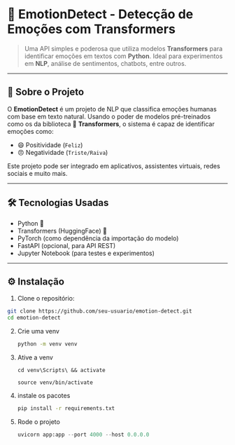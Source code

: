 
  # 🧠 EmotionDetect - Detecção de Emoções com Transformers


> Uma API simples e poderosa que utiliza modelos **Transformers** para identificar emoções em textos com **Python**. Ideal para experimentos em **NLP**, análise de sentimentos, chatbots, entre outros.

---

## 🚀 Sobre o Projeto

O **EmotionDetect** é um projeto de NLP que classifica emoções humanas com base em texto natural. Usando o poder de modelos pré-treinados como os da biblioteca 🤗 **Transformers**, o sistema é capaz de identificar emoções como:

- 😄 Positividade (`Feliz`)
- 😠 Negatividade (`Triste/Raiva`)

Este projeto pode ser integrado em aplicativos, assistentes virtuais, redes sociais e muito mais.

---

## 🛠️ Tecnologias Usadas

- Python 🐍
- Transformers (HuggingFace) 🤗
- PyTorch (como dependência da importação do modelo)
- FastAPI (opcional, para API REST)
- Jupyter Notebook (para testes e experimentos)

---

## ⚙️ Instalação

1. Clone o repositório:

```bash
git clone https://github.com/seu-usuario/emotion-detect.git
cd emotion-detect
```

2. Crie uma venv

   ```bash
   python -m venv venv
   ```

3. Ative a venv
   
   ```bash-Windows
   cd venv\Scripts\ && activate
   ```
   ```bash-Linux/macOS
   source venv/bin/activate
   ```
   

5. instale os pacotes
   ```bash
   pip install -r requirements.txt
   ```
   
6. Rode o projeto
   ```python
   uvicorn app:app --port 4000 --host 0.0.0.0
   ```
